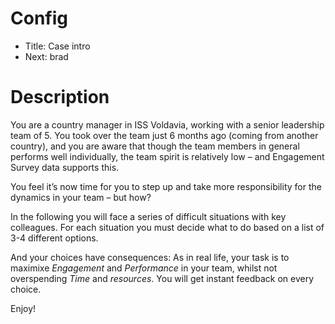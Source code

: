 # Config
 - Title: Case intro
 - Next: brad

# Description
You are a country manager in ISS Voldavia, working with a senior leadership team of 5.
You took over the team just 6 months ago (coming from another country), and you are aware that though the team members in general performs well individually,
the team spirit is relatively low – and Engagement Survey data supports this.

You feel it’s now time for you to step up and take more responsibility for the dynamics in your team – but how?

In the following you will face a series of difficult situations with key colleagues. For each situation you must decide what to do based on a list of 3-4 different options. 

And your choices have consequences: As in real life, your task is to maximixe *Engagement* and *Performance* in your team, whilst not overspending *Time* and *resources*. You will get instant feedback on every choice. 

Enjoy!
